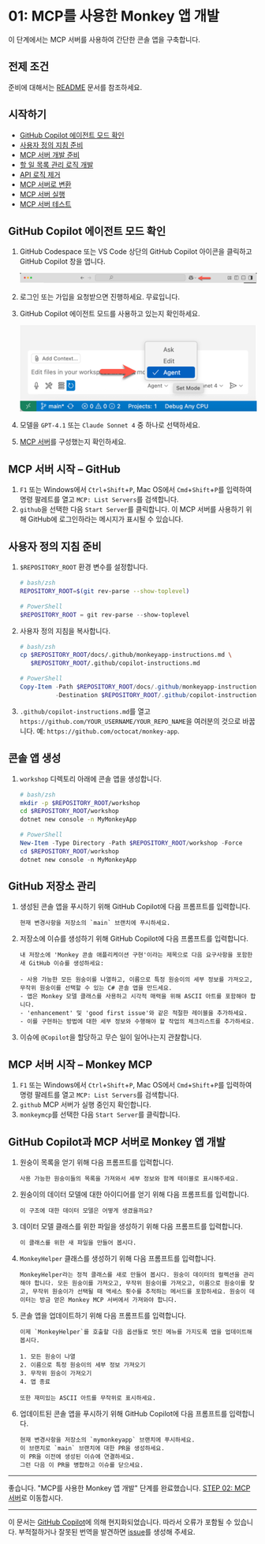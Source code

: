 # 01: MCP를 사용한 Monkey 앱 개발

이 단계에서는 MCP 서버를 사용하여 간단한 콘솔 앱을 구축합니다.

## 전제 조건

준비에 대해서는 [README](../README.md#전제-조건) 문서를 참조하세요.

## 시작하기

- [GitHub Copilot 에이전트 모드 확인](#github-copilot-에이전트-모드-확인)
- [사용자 정의 지침 준비](#사용자-정의-지침-준비)
- [MCP 서버 개발 준비](#mcp-서버-개발-준비)
- [할 일 목록 관리 로직 개발](#할-일-목록-관리-로직-개발)
- [API 로직 제거](#api-로직-제거)
- [MCP 서버로 변환](#mcp-서버로-변환)
- [MCP 서버 실행](#mcp-서버-실행)
- [MCP 서버 테스트](#mcp-서버-테스트)

## GitHub Copilot 에이전트 모드 확인

1. GitHub Codespace 또는 VS Code 상단의 GitHub Copilot 아이콘을 클릭하고 GitHub Copilot 창을 엽니다.

   ![GitHub Copilot 채팅 열기](../../../docs/images/setup-01.png)

1. 로그인 또는 가입을 요청받으면 진행하세요. 무료입니다.
1. GitHub Copilot 에이전트 모드를 사용하고 있는지 확인하세요.

   ![GitHub Copilot 에이전트 모드](../../../docs/images/setup-02.png)

1. 모델을 `GPT-4.1` 또는 `Claude Sonnet 4` 중 하나로 선택하세요.
1. [MCP 서버](./00-setup.md#mcp-서버-설정)를 구성했는지 확인하세요.

## MCP 서버 시작 &ndash; GitHub

1. `F1` 또는 Windows에서 `Ctrl`+`Shift`+`P`, Mac OS에서 `Cmd`+`Shift`+`P`를 입력하여 명령 팔레트를 열고 `MCP: List Servers`를 검색합니다.
1. `github`을 선택한 다음 `Start Server`를 클릭합니다. 이 MCP 서버를 사용하기 위해 GitHub에 로그인하라는 메시지가 표시될 수 있습니다.

## 사용자 정의 지침 준비

1. `$REPOSITORY_ROOT` 환경 변수를 설정합니다.

   ```bash
   # bash/zsh
   REPOSITORY_ROOT=$(git rev-parse --show-toplevel)
   ```

   ```powershell
   # PowerShell
   $REPOSITORY_ROOT = git rev-parse --show-toplevel
   ```

1. 사용자 정의 지침을 복사합니다.

    ```bash
    # bash/zsh
    cp $REPOSITORY_ROOT/docs/.github/monkeyapp-instructions.md \
       $REPOSITORY_ROOT/.github/copilot-instructions.md
    ```

    ```powershell
    # PowerShell
    Copy-Item -Path $REPOSITORY_ROOT/docs/.github/monkeyapp-instructions.md `
              -Destination $REPOSITORY_ROOT/.github/copilot-instructions.md -Force
    ```

1. `.github/copilot-instructions.md`를 열고 `https://github.com/YOUR_USERNAME/YOUR_REPO_NAME`을 여러분의 것으로 바꿉니다. 예: `https://github.com/octocat/monkey-app`.

## 콘솔 앱 생성

1. `workshop` 디렉토리 아래에 콘솔 앱을 생성합니다.

    ```bash
    # bash/zsh
    mkdir -p $REPOSITORY_ROOT/workshop
    cd $REPOSITORY_ROOT/workshop
    dotnet new console -n MyMonkeyApp
    ```

    ```powershell
    # PowerShell
    New-Item -Type Directory -Path $REPOSITORY_ROOT/workshop -Force
    cd $REPOSITORY_ROOT/workshop
    dotnet new console -n MyMonkeyApp
    ```

## GitHub 저장소 관리

1. 생성된 콘솔 앱을 푸시하기 위해 GitHub Copilot에 다음 프롬프트를 입력합니다.

    ```text
    현재 변경사항을 저장소의 `main` 브랜치에 푸시하세요.
    ```

1. 저장소에 이슈를 생성하기 위해 GitHub Copilot에 다음 프롬프트를 입력합니다.

    ```text
    내 저장소에 'Monkey 콘솔 애플리케이션 구현'이라는 제목으로 다음 요구사항을 포함한 새 GitHub 이슈를 생성하세요:
    
    - 사용 가능한 모든 원숭이를 나열하고, 이름으로 특정 원숭이의 세부 정보를 가져오고, 무작위 원숭이를 선택할 수 있는 C# 콘솔 앱을 만드세요.
    - 앱은 Monkey 모델 클래스를 사용하고 시각적 매력을 위해 ASCII 아트를 포함해야 합니다.
    - 'enhancement' 및 'good first issue'와 같은 적절한 레이블을 추가하세요.
    - 이를 구현하는 방법에 대한 세부 정보와 수행해야 할 작업의 체크리스트를 추가하세요.
    ```

1. 이슈에 `@Copilot`을 할당하고 무슨 일이 일어나는지 관찰합니다.

## MCP 서버 시작 &ndash; Monkey MCP

1. `F1` 또는 Windows에서 `Ctrl`+`Shift`+`P`, Mac OS에서 `Cmd`+`Shift`+`P`를 입력하여 명령 팔레트를 열고 `MCP: List Servers`를 검색합니다.
1. `github` MCP 서버가 실행 중인지 확인합니다.
1. `monkeymcp`를 선택한 다음 `Start Server`를 클릭합니다.

## GitHub Copilot과 MCP 서버로 Monkey 앱 개발

1. 원숭이 목록을 얻기 위해 다음 프롬프트를 입력합니다.

    ```text
    사용 가능한 원숭이들의 목록을 가져와서 세부 정보와 함께 테이블로 표시해주세요.
    ```

1. 원숭이의 데이터 모델에 대한 아이디어를 얻기 위해 다음 프롬프트를 입력합니다.

    ```text
    이 구조에 대한 데이터 모델은 어떻게 생겼을까요?
    ```

1. 데이터 모델 클래스를 위한 파일을 생성하기 위해 다음 프롬프트를 입력합니다.

    ```text
    이 클래스를 위한 새 파일을 만들어 봅시다.
    ```

1. `MonkeyHelper` 클래스를 생성하기 위해 다음 프롬프트를 입력합니다.

    ```text
    MonkeyHelper라는 정적 클래스를 새로 만들어 봅시다. 원숭이 데이터의 컬렉션을 관리해야 합니다. 모든 원숭이를 가져오고, 무작위 원숭이를 가져오고, 이름으로 원숭이를 찾고, 무작위 원숭이가 선택될 때 액세스 횟수를 추적하는 메서드를 포함하세요. 원숭이 데이터는 방금 얻은 Monkey MCP 서버에서 가져와야 합니다.
    ```

1. 콘솔 앱을 업데이트하기 위해 다음 프롬프트를 입력합니다.

    ```text
    이제 `MonkeyHelper`를 호출할 다음 옵션들로 멋진 메뉴를 가지도록 앱을 업데이트해 봅시다.
    
    1. 모든 원숭이 나열
    2. 이름으로 특정 원숭이의 세부 정보 가져오기
    3. 무작위 원숭이 가져오기
    4. 앱 종료

    또한 재미있는 ASCII 아트를 무작위로 표시하세요.
    ```

1. 업데이트된 콘솔 앱을 푸시하기 위해 GitHub Copilot에 다음 프롬프트를 입력합니다.

    ```text
    현재 변경사항을 저장소의 `mymonkeyapp` 브랜치에 푸시하세요.
    이 브랜치로 `main` 브랜치에 대한 PR을 생성하세요.
    이 PR을 이전에 생성된 이슈에 연결하세요.
    그런 다음 이 PR을 병합하고 이슈를 닫으세요.
    ```

---

좋습니다. "MCP를 사용한 Monkey 앱 개발" 단계를 완료했습니다. [STEP 02: MCP 서버](./02-mcp-server.md)로 이동합시다.

---

이 문서는 [GitHub Copilot](https://docs.github.com/copilot/about-github-copilot/what-is-github-copilot)에 의해 현지화되었습니다. 따라서 오류가 포함될 수 있습니다. 부적절하거나 잘못된 번역을 발견하면 [issue](../../../../../issues)를 생성해 주세요.